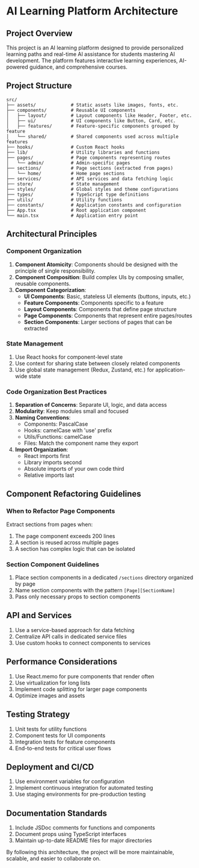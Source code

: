 # AI Learning Platform Architecture

## Project Overview

This project is an AI learning platform designed to provide personalized learning paths and real-time AI assistance for students mastering AI development. The platform features interactive learning experiences, AI-powered guidance, and comprehensive courses.

## Project Structure

```
src/
├── assets/             # Static assets like images, fonts, etc.
├── components/         # Reusable UI components
│   ├── layout/         # Layout components like Header, Footer, etc.
│   ├── ui/             # UI components like Button, Card, etc.
│   ├── features/       # Feature-specific components grouped by feature
│   └── shared/         # Shared components used across multiple features
├── hooks/              # Custom React hooks
├── lib/                # Utility libraries and functions
├── pages/              # Page components representing routes
│   └── admin/          # Admin-specific pages
├── sections/           # Page sections (extracted from pages)
│   └── home/           # Home page sections
├── services/           # API services and data fetching logic
├── store/              # State management
├── styles/             # Global styles and theme configurations
├── types/              # TypeScript type definitions
├── utils/              # Utility functions
├── constants/          # Application constants and configuration
├── App.tsx             # Root application component
└── main.tsx            # Application entry point
```

## Architectural Principles

### Component Organization

1. **Component Atomicity**: Components should be designed with the principle of single responsibility.
2. **Component Composition**: Build complex UIs by composing smaller, reusable components.
3. **Component Categorization**:
   - **UI Components**: Basic, stateless UI elements (buttons, inputs, etc.)
   - **Feature Components**: Components specific to a feature
   - **Layout Components**: Components that define page structure
   - **Page Components**: Components that represent entire pages/routes
   - **Section Components**: Larger sections of pages that can be extracted

### State Management

1. Use React hooks for component-level state
2. Use context for sharing state between closely related components
3. Use global state management (Redux, Zustand, etc.) for application-wide state

### Code Organization Best Practices

1. **Separation of Concerns**: Separate UI, logic, and data access
2. **Modularity**: Keep modules small and focused
3. **Naming Conventions**:
   - Components: PascalCase
   - Hooks: camelCase with 'use' prefix
   - Utils/Functions: camelCase
   - Files: Match the component name they export
4. **Import Organization**:
   - React imports first
   - Library imports second
   - Absolute imports of your own code third
   - Relative imports last

## Component Refactoring Guidelines

### When to Refactor Page Components

Extract sections from pages when:
1. The page component exceeds 200 lines
2. A section is reused across multiple pages
3. A section has complex logic that can be isolated

### Section Component Guidelines

1. Place section components in a dedicated `/sections` directory organized by page
2. Name section components with the pattern `[Page][SectionName]`
3. Pass only necessary props to section components

## API and Services

1. Use a service-based approach for data fetching
2. Centralize API calls in dedicated service files
3. Use custom hooks to connect components to services

## Performance Considerations

1. Use React.memo for pure components that render often
2. Use virtualization for long lists
3. Implement code splitting for larger page components
4. Optimize images and assets

## Testing Strategy

1. Unit tests for utility functions
2. Component tests for UI components
3. Integration tests for feature components
4. End-to-end tests for critical user flows

## Deployment and CI/CD

1. Use environment variables for configuration
2. Implement continuous integration for automated testing
3. Use staging environments for pre-production testing

## Documentation Standards

1. Include JSDoc comments for functions and components
2. Document props using TypeScript interfaces
3. Maintain up-to-date README files for major directories

By following this architecture, the project will be more maintainable, scalable, and easier to collaborate on. 
